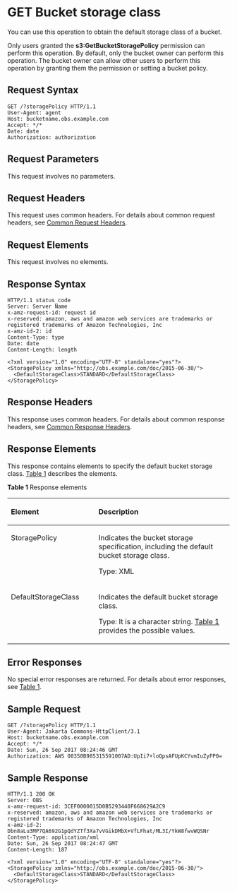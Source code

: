 # GET Bucket storage class<a name="EN-US_TOPIC_0125560378"></a>

You can use this operation to obtain the default storage class of a bucket.

Only users granted the  **s3:GetBucketStoragePolicy**  permission can perform this operation. By default, only the bucket owner can perform this operation. The bucket owner can allow other users to perform this operation by granting them the permission or setting a bucket policy.

## Request Syntax<a name="section8474400"></a>

```
GET /?storagePolicy HTTP/1.1
User-Agent: agent
Host: bucketname.obs.example.com
Accept: */*
Date: date
Authorization: authorization
```

## Request Parameters<a name="section28412381"></a>

This request involves no parameters.

## Request Headers<a name="section49412770"></a>

This request uses common headers. For details about common request headers, see  [Common Request Headers](common-request-headers.md).

## Request Elements<a name="section16756923"></a>

This request involves no elements.

## Response Syntax<a name="section29441461"></a>

```
HTTP/1.1 status_code
Server: Server Name
x-amz-request-id: request id
x-reserved: amazon, aws and amazon web services are trademarks or registered trademarks of Amazon Technologies, Inc
x-amz-id-2: id
Content-Type: type
Date: date
Content-Length: length

<?xml version="1.0" encoding="UTF-8" standalone="yes"?>
<StoragePolicy xmlns="http://obs.example.com/doc/2015-06-30/">
  <DefaultStorageClass>STANDARD</DefaultStorageClass>
</StoragePolicy>
```

## Response Headers<a name="section12865091"></a>

This response uses common headers. For details about common response headers, see  [Common Response Headers](common-response-headers.md).

## Response Elements<a name="section7655917"></a>

This response contains elements to specify the default bucket storage class.  [Table 1](#table40100219)  describes the elements.

**Table  1**  Response elements

<a name="table40100219"></a>
<table><thead align="left"><tr id="row34562362"><th class="cellrowborder" valign="top" width="39.44%" id="mcps1.2.3.1.1"><p id="p93814525510"><a name="p93814525510"></a><a name="p93814525510"></a>Element</p>
</th>
<th class="cellrowborder" valign="top" width="60.56%" id="mcps1.2.3.1.2"><p id="p193815105519"><a name="p193815105519"></a><a name="p193815105519"></a>Description</p>
</th>
</tr>
</thead>
<tbody><tr id="row16883390"><td class="cellrowborder" valign="top" width="39.44%" headers="mcps1.2.3.1.1 "><p id="p62034596165412"><a name="p62034596165412"></a><a name="p62034596165412"></a>StoragePolicy</p>
</td>
<td class="cellrowborder" valign="top" width="60.56%" headers="mcps1.2.3.1.2 "><p id="p143502104551"><a name="p143502104551"></a><a name="p143502104551"></a>Indicates the bucket storage specification, including the default bucket storage class.</p>
<p id="p635013103555"><a name="p635013103555"></a><a name="p635013103555"></a>Type: XML</p>
</td>
</tr>
<tr id="row35218150"><td class="cellrowborder" valign="top" width="39.44%" headers="mcps1.2.3.1.1 "><p id="p16334111"><a name="p16334111"></a><a name="p16334111"></a>DefaultStorageClass</p>
</td>
<td class="cellrowborder" valign="top" width="60.56%" headers="mcps1.2.3.1.2 "><p id="p10246132219559"><a name="p10246132219559"></a><a name="p10246132219559"></a>Indicates the default bucket storage class.</p>
<p id="p624692219554"><a name="p624692219554"></a><a name="p624692219554"></a>Type: It is a character string. <a href="put-bucket-storage-class.md#table63485364">Table 1</a> provides the possible values.</p>
</td>
</tr>
</tbody>
</table>

## Error Responses<a name="section59410009"></a>

No special error responses are returned. For details about error responses, see  [Table 1](error-codes.md#table30733758).

## Sample Request<a name="section22641308"></a>

```
GET /?storagePolicy HTTP/1.1
User-Agent: Jakarta Commons-HttpClient/3.1
Host: bucketname.obs.example.com
Accept: */*
Date: Sun, 26 Sep 2017 08:24:46 GMT
Authorization: AWS 08350B985315591007AD:UpIi7+loQpsAFUpKCYvmIuZyFP0=
```

## Sample Response<a name="section22735078"></a>

```
HTTP/1.1 200 OK
Server: OBS
x-amz-request-id: 3CEF0000015D0B5293440F668629A2C9
x-reserved: amazon, aws and amazon web services are trademarks or registered trademarks of Amazon Technologies, Inc
x-amz-id-2: Dbn8aLu3MP7QA692G1pQdYZTf3Xa7vVGikDMbX+VfLFhat/ML3I/YkW8fwvWQSNr
Content-Type: application/xml
Date: Sun, 26 Sep 2017 08:24:47 GMT
Content-Length: 187
 
<?xml version="1.0" encoding="UTF-8" standalone="yes"?>
<StoragePolicy xmlns="http://obs.example.com/doc/2015-06-30/">
  <DefaultStorageClass>STANDARD</DefaultStorageClass>
</StoragePolicy>
```

